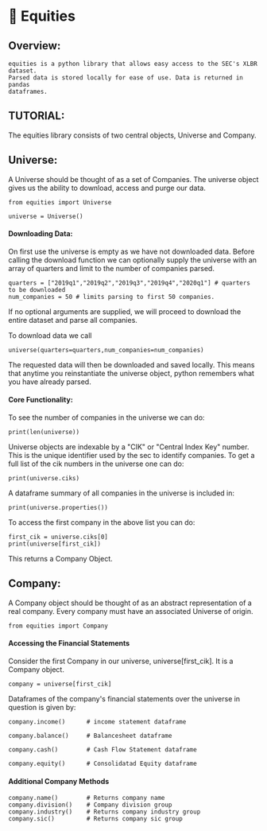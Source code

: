 
# 🦅 Equities

## Overview: 

    equities is a python library that allows easy access to the SEC's XLBR dataset.
    Parsed data is stored locally for ease of use. Data is returned in pandas
    dataframes. 

## TUTORIAL: 

The equities library consists of two central objects, Universe and Company. 

## Universe: 

A Universe should be thought of as a set of Companies. The universe object gives us the ability to download,
access and purge our data. 

    from equities import Universe

    universe = Universe()

#### Downloading Data:

On first use the universe is empty as we have not downloaded data. Before calling the download function we can 
optionally supply the universe with an array of quarters and limit to the number of companies parsed. 

    quarters = ["2019q1","2019q2","2019q3","2019q4","2020q1"] # quarters to be downloaded
    num_companies = 50 # limits parsing to first 50 companies. 

If no optional arguments are supplied, we will proceed to download the entire dataset and parse all companies. 

To download data we call

    universe(quarters=quarters,num_companies=num_companies)

The requested data will then be downloaded and saved locally. This means that anytime you reinstantiate the 
universe object, python remembers what you have already parsed.

#### Core Functionality:

To see the number of companies in the universe we can do: 

    print(len(universe))

Universe objects are indexable by a "CIK" or "Central Index Key" number. This is the unique identifier used by 
the sec to identify companies. To get a full list of the cik numbers in the universe one can do: 

    print(universe.ciks)

A dataframe summary of all companies in the universe is included in:

    print(universe.properties())

To access the first company in the above list you can do: 

    first_cik = universe.ciks[0]
    print(universe[first_cik])

This returns a Company Object.


## Company: 

A Company object should be thought of as an abstract representation of a real company. Every 
company must have an associated Universe of origin. 

    from equities import Company

#### Accessing the Financial Statements

Consider the first Company in our universe, universe[first_cik]. It is a Company object. 

    company = universe[first_cik]

Dataframes of the company's financial statements over the universe in question is given by: 

    company.income()      # income statement dataframe

    company.balance()     # Balancesheet dataframe

    company.cash()        # Cash Flow Statement dataframe

    company.equity()      # Consolidatad Equity dataframe


#### Additional Company Methods

    company.name()        # Returns company name
    company.division()    # Company division group
    company.industry()    # Returns company industry group
    company.sic()         # Returns company sic group
    

    




